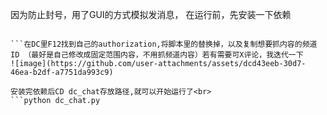 因为防止封号，用了GUI的方式模拟发消息， 在运行前，先安装一下依赖<br>

```pip install pyautogui pyperclip

```在DC里F12找到自己的authorization,将脚本里的替换掉，以及复制想要抓内容的频道ID （最好是自己修改成固定范围内容，不用抓频道内容）若有需要可X评论，我迭代一下 
![image](https://github.com/user-attachments/assets/dcd43eeb-30d7-46ea-b2df-a7751da993c9)

安装完依赖后CD dc_chat存放路径,就可以开始运行了<br>
```python dc_chat.py
